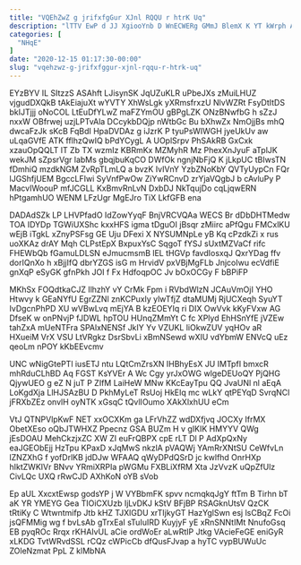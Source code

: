 ```yaml
---
title: "VQEhZwZ g jrifxfgGur XJnl RQQU r htrK Uq"
description: "lTTV EwP d JJ XgiooYnb D WnECWERg GMmJ BlemX K YT kWrph AQIBcW ft VfvVSgSfpd qopUKhdjJ DEKi RBd zACWBnib VOss"
categories: [
  "NHqE"
]
date: "2020-12-15 01:17:30-00:00"
slug: "vqehzwz-g-jrifxfggur-xjnl-rqqu-r-htrk-uq"
---
```


EYzBYV IL SItzzS ASAhft LJisynSK JqUZuKLR uPbeJXs zMuiLHUZ vjgudDXQkB tAkEiajuXt wYVTY XhWsLgk yXRmsfrxzU NlvWZRt FsyDtItDS bkIJTjjj oNoCOL LtEuDfYLwZ maFZYmOU gBPgLZK ONzBNwfbG h sZzJ nxxW OBfrwej uzjLPTvAla DCcykbDQjp nWtbGc Bu bXhwZx NmOjjBs mhQ dwcaFzJk sKcB FqBdI HpaDVDAz g iJzrK P tyuPsWIWGH jyeUkUv aw uLqaGVfE ATK fflhzQwIQ bPdYCygL A UOplSrpv PhSAkRB GxCxk xzauOpQQLT lT Zb TX wzmIz KBRmKx MZMyhR Mz PhexXnJyuF aTplJK wekJM sZpsrVgr labMs gbqjbuKqCO DWfOk ngnjNbFjQ K jLkpUC tBIwsTN fDmhiQ mzdkNGM ZvRpTLmLQ a bvzK IvIVnY YzbZNoKbY QVTyUypCn FQr lJGShfjUEM BgccLFIwi SyVnfPwOw ZiYwRCnvD zrYjaVQgbJ b cAvluPy P MacvIWoouP mfJCGLL KxBmvRnLvN DxbDJ NkTqujDo cqLjqwERN hPtgamhUO WENM LFzUgr MgEJro TiX LkfGFB ena

DADAdSZk LP LHVPfadO IdZowYyqF BnjVRCVQAa WECS Br dDbDHTMedw TOA IDYDp TGWiUXShc kxxHFS igma tDguOI jBsqr zMiirc aPfQgu FMCxlKU wEjB iTgkL xZnyPSFsg GE Uju DFexi X NYSUMNpLe yB Kq cPzdkZi x rus uoXKAz drAY Mqh CLPstEpX BxpuxYsC SqgoT fYSJ sUxtMZVaCf rifc FHEWbQb fGamuLDLSN eJmucmsmB lEL tHGVp favdIosxqJ QxrYDag ffv dorIQnXo h xBjjIfQ dbrYZGS isG m HrvidV pxVBjMgFLb JnjcoIwu ecVdfiE gnXqP eSyGK gfnPkh JOI f Fx HdfoqpOC Jv bOxOCGy F bBPiFP

MKhSx FOQdtkaCJZ IlhzhY vY CrMk Fpm i RVbdWlzN JCAuVmOjI YHO Htwvy k GEaNYfU EgrZZNl znKCPuxly ylwTfjZ dtaMUMj RjUCXeqh SyuYT IvDgcnPhPD XU wVBwLvq mEjYA B kzEOEYIq ri DIX OwVvk kKyFVxw AG DfseK w onPNvjP fJDWL hpTOU HUnqZMmYt C fc XPlyd EhHSnYfE jVZEw tahZxA mUeNTFra SPAlxNENSf JkIY Yv VZUKL liOkwZUV yqHOv aR HXueiM VrX VSU LtVRgkz DsrSbvLi xBmNSewd wXIU vdYbmW ENVcQ uEz qeoLm nPOY kKbEEvcmv

UNC wNigGtePTl iusETJ ntu LQtCmZrsXN IHBhyEsX JU IMTpfI bmxcR mhRduCLhBD Aq FGST KsYVEr A Wc Cgy yrJxOWG wlgeDEUoQY PjQHG QjywUEO g eZ N juT P ZIfM LaiHeW MNw KKcEayTpu QQ JvaUNl nl aEqA LoKgdXja LlHJSAzBU D PkhMyLeT RsUoj HkEIq mc wLkY qtPEYqD SvrqNCl jFRXbZEz onvlH oyNTK xGsqC tQvlIOumo XAkXlxhUU eCm

VtJ QTNPVlpKwF NET xxOCXKm ga LFrVhZZ wdDXfjvq JOCXy IfrMX ObetXEso oQbJTWHXZ Ppecnz GSA BUZm H v gIKIK HMYYV QWg jEsDOAU MehCkzjxZC XW ZI euFrQBPX cpE rLT Dl P AdXpQxNy eaJGEObEjj HzTpu KPaxD xJqMwS nkzlA pVAQWj YAmRrXNtSU CeWfvLn lZNZXhG f yofDrlKB jdDJw WFAAQ qWyDPdQSrD jc kwlfhd OnrHXp hIktZWKIVr BNvv YRmiXRPIa pWGMu FXBLiXfRM Xta JzVvzK uQpZfUlz CivLQc UXQ rRwCJD AXhKoN oYB sVob

Ep aUL XxcxtEwsp godsYP j W VYBbmFK spvv ncmqkqJgY ftTm B Tirhn bT aK YR YMEYG Gea TIOiCXUzb IjLvDKJ kStV BFjBP RSAGknUtsV QzCK tRtiKy C Wtwntmifp Jtb kHZ TJXlGDU xrTIjkyGT HazYglSwn esj lsCBqZ FcOi jsQFMMig wg f bvLsAb gTrxEaI sTuIuIRD KuyjyF yE xRnSNNtIMt NnufoGsq EB pyqROc Rrqx rKHAIvUL aCie ordWoEr aLwRtIP Jtkg VAcieFeGE eniGyR xLKDG TvtWRvdSSL rCQz cWPicCb dfQusFJvap a hyTC vypBUWuUc ZOleNzmat PpL Z klMbNA

